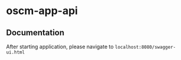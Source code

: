 # oscm-app-api

## Documentation

After starting application, please navigate to `localhost:8080/swagger-ui.html`